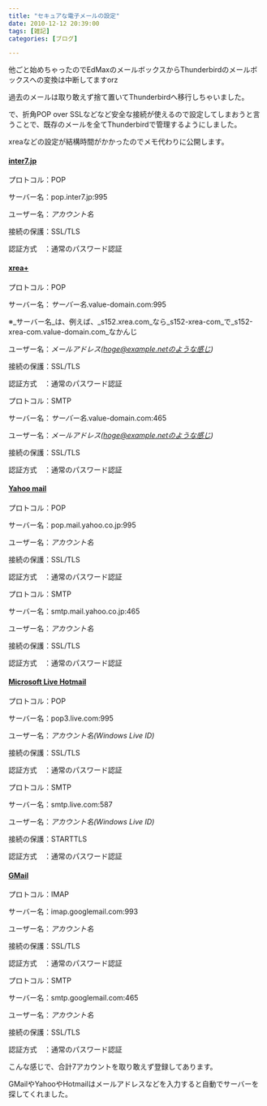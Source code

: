 ```yaml
---
title: "セキュアな電子メールの設定"
date: 2010-12-12 20:39:00
tags: [雑記]
categories: [ブログ]

---
```


他ごと始めちゃったのでEdMaxのメールボックスからThunderbirdのメールボックスへの変換は中断してますorz

過去のメールは取り敢えず捨て置いてThunderbirdへ移行しちゃいました。

で、折角POP over SSLなどなど安全な接続が使えるので設定してしまおうと言うことで、既存のメールを全てThunderbirdで管理するようにしました。

xreaなどの設定が結構時間がかかったのでメモ代わりに公開します。

#### [inter7.jp][1]

 [1]: http://www.inter7.jp/

プロトコル：POP

サーバー名：pop.inter7.jp:995

ユーザー名：_アカウント名_

接続の保護：SSL/TLS

認証方式　：通常のパスワード認証

#### [xrea+][2]

 [2]: http://www.xrea.com/

プロトコル：POP

サーバー名：_サーバー名_.value-domain.com:995

※_サーバー名_は、例えば、_s152.xrea.com_なら_s152-xrea-com_で_s152-xrea-com.value-domain.com_なかんじ

ユーザー名：_メールアドレス(hoge@example.netのような感じ)_

接続の保護：SSL/TLS

認証方式　：通常のパスワード認証



  


プロトコル：SMTP

サーバー名：_サーバー名_.value-domain.com:465

ユーザー名：_メールアドレス(hoge@example.netのような感じ)_

接続の保護：SSL/TLS

認証方式　：通常のパスワード認証

#### [Yahoo mail][3]

 [3]: http://www.yahoo.co.jp/

プロトコル：POP

サーバー名：pop.mail.yahoo.co.jp:995

ユーザー名：_アカウント名_

接続の保護：SSL/TLS

認証方式　：通常のパスワード認証



  


プロトコル：SMTP

サーバー名：smtp.mail.yahoo.co.jp:465

ユーザー名：_アカウント名_

接続の保護：SSL/TLS

認証方式　：通常のパスワード認証

#### [Microsoft Live Hotmail][4]

 [4]: http://www.live.com/

プロトコル：POP

サーバー名：pop3.live.com:995

ユーザー名：_アカウント名(Windows Live ID)_

接続の保護：SSL/TLS

認証方式　：通常のパスワード認証



  


プロトコル：SMTP

サーバー名：smtp.live.com:587

ユーザー名：_アカウント名(Windows Live ID)_

接続の保護：STARTTLS

認証方式　：通常のパスワード認証

#### [GMail][5]

 [5]: http://www.googlemail.com/

プロトコル：IMAP

サーバー名：imap.googlemail.com:993

ユーザー名：_アカウント名_

接続の保護：SSL/TLS

認証方式　：通常のパスワード認証



  


プロトコル：SMTP

サーバー名：smtp.googlemail.com:465

ユーザー名：_アカウント名_

接続の保護：SSL/TLS

認証方式　：通常のパスワード認証



  


こんな感じで、合計7アカウントを取り敢えず登録してあります。

GMailやYahooやHotmailはメールアドレスなどを入力すると自動でサーバーを探してくれました。
